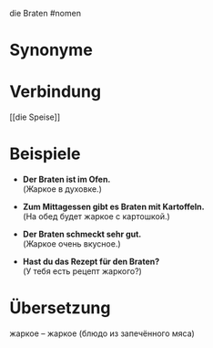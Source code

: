die Braten
#nomen
# Synonyme

# Verbindung 
[[die Speise]]
# Beispiele
- **Der Braten ist im Ofen.**  
    (Жаркое в духовке.)
    
- **Zum Mittagessen gibt es Braten mit Kartoffeln.**  
    (На обед будет жаркое с картошкой.)
    
- **Der Braten schmeckt sehr gut.**  
    (Жаркое очень вкусное.)
    
- **Hast du das Rezept für den Braten?**  
    (У тебя есть рецепт жаркого?)
# Übersetzung
жаркое – жаркое (блюдо из запечённого мяса)